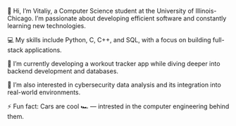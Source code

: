 👋 Hi, I’m Vitaliy, a Computer Science student at the University of Illinois-Chicago. I’m passionate about developing efficient software and constantly learning new technologies.

💻 My skills include Python, C, C++, and SQL, with a focus on building full-stack applications.

🌱 I’m currently developing a workout tracker app while diving deeper into backend development and databases.

🔭 I’m also interested in cybersecurity data analysis and its integration into real-world environments.

⚡ Fun fact: Cars are cool 🏎️ — intrested in the computer engineering behind them.


<!--
**vsos13/vsos13** is a ✨ _special_ ✨ repository because its `README.md` (this file) appears on your GitHub profile.

Here are some ideas to get you started:

- 🔭 I’m currently working on ...
- 🌱 I’m currently learning ...
- 👯 I’m looking to collaborate on ...
- 🤔 I’m looking for help with ...
- 💬 Ask me about ...
- 📫 How to reach me: ...
- 😄 Pronouns: ...
- ⚡ Fun fact: ...
-->
